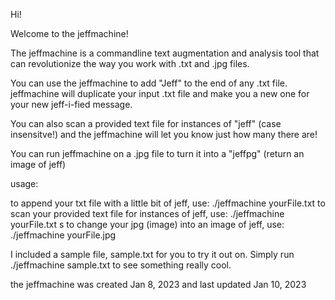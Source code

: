 Hi!  

Welcome to the jeffmachine!

The jeffmachine is a commandline text augmentation and analysis tool that can revolutionize the way you work with .txt and .jpg files. 

You can use the jeffmachine to add "Jeff" to the end of any .txt file.  
jeffmachine will duplicate your input .txt file and make you a new one for your new jeff-i-fied message.   

You can also scan a provided text file for instances of "jeff" (case insensitve!) and the jeffmachine will let you know just how many there are! 

You can run jeffmachine on a .jpg file to turn it into a "jeffpg" (return an image of jeff)

usage:  

to append your txt file with a little bit of jeff, use: ./jeffmachine yourFile.txt
to scan your provided text file for instances of jeff, use: ./jeffmachine yourFile.txt s
to change your jpg (image) into an image of jeff, use: ./jeffmachine yourFile.jpg



I included a sample file, sample.txt for you to try it out on.  Simply run ./jeffmachine sample.txt to see something really cool. 

the jeffmachine was created Jan 8, 2023 
and last updated Jan 10, 2023
